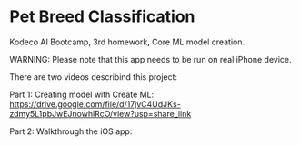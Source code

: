 #  Pet Breed Classification
Kodeco AI Bootcamp, 3rd homework, Core ML model creation.

WARNING:
Please note that this app needs to be run on real iPhone device.


There are two videos describind this project:

Part 1: Creating model with Create ML:
https://drive.google.com/file/d/17jvC4UdJKs-zdmy5L1pbJwEJnowhlRcO/view?usp=share_link

Part 2: Walkthrough the iOS app:



